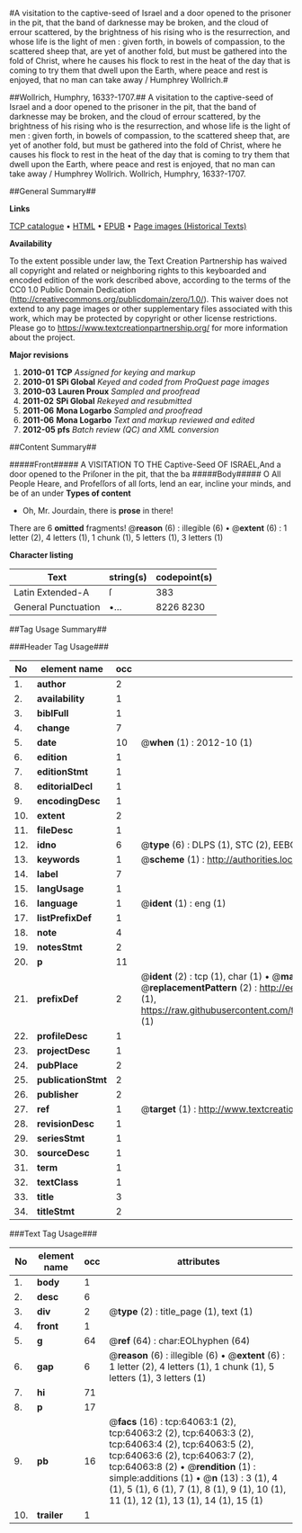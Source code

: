 #A visitation to the captive-seed of Israel and a door opened to the prisoner in the pit, that the band of darknesse may be broken, and the cloud of errour scattered, by the brightness of his rising who is the resurrection, and whose life is the light of men : given forth, in bowels of compassion, to the scattered sheep that, are yet of another fold, but must be gathered into the fold of Christ, where he causes his flock to rest in the heat of the day that is coming to try them that dwell upon the Earth, where peace and rest is enjoyed, that no man can take away / Humphrey Wollrich.#

##Wollrich, Humphry, 1633?-1707.##
A visitation to the captive-seed of Israel and a door opened to the prisoner in the pit, that the band of darknesse may be broken, and the cloud of errour scattered, by the brightness of his rising who is the resurrection, and whose life is the light of men : given forth, in bowels of compassion, to the scattered sheep that, are yet of another fold, but must be gathered into the fold of Christ, where he causes his flock to rest in the heat of the day that is coming to try them that dwell upon the Earth, where peace and rest is enjoyed, that no man can take away / Humphrey Wollrich.
Wollrich, Humphry, 1633?-1707.

##General Summary##

**Links**

[TCP catalogue](http://www.ota.ox.ac.uk/tcp/)  • 
[HTML](http://tei.it.ox.ac.uk/tcp/Texts-HTML/free/A66/A66868.html)  • 
[EPUB](http://tei.it.ox.ac.uk/tcp/Texts-EPUB/free/A66/A66868.epub) • 
[Page images (Historical Texts)](https://historicaltexts.jisc.ac.uk/eebo-12596606e)

**Availability**

To the extent possible under law, the Text Creation Partnership has waived all copyright and related or neighboring rights to this keyboarded and encoded edition of the work described above, according to the terms of the CC0 1.0 Public Domain Dedication (http://creativecommons.org/publicdomain/zero/1.0/). This waiver does not extend to any page images or other supplementary files associated with this work, which may be protected by copyright or other license restrictions. Please go to https://www.textcreationpartnership.org/ for more information about the project.

**Major revisions**

1. __2010-01__ __TCP__ *Assigned for keying and markup*
1. __2010-01__ __SPi Global__ *Keyed and coded from ProQuest page images*
1. __2010-03__ __Lauren Proux__ *Sampled and proofread*
1. __2011-02__ __SPi Global__ *Rekeyed and resubmitted*
1. __2011-06__ __Mona Logarbo__ *Sampled and proofread*
1. __2011-06__ __Mona Logarbo__ *Text and markup reviewed and edited*
1. __2012-05__ __pfs__ *Batch review (QC) and XML conversion*

##Content Summary##

#####Front#####
A VISITATION TO THE Captive-Seed OF ISRAEL,And a door opened to the Priſoner in the pit, that the ba
#####Body#####
O All People Heare, and Profeſſors of all ſorts, lend an ear, incline your minds, and be of an under
**Types of content**

  * Oh, Mr. Jourdain, there is **prose** in there!

There are 6 **omitted** fragments! 
 @__reason__ (6) : illegible (6)  •  @__extent__ (6) : 1 letter (2), 4 letters (1), 1 chunk (1), 5 letters (1), 3 letters (1)

**Character listing**


|Text|string(s)|codepoint(s)|
|---|---|---|
|Latin Extended-A|ſ|383|
|General Punctuation|•…|8226 8230|

##Tag Usage Summary##

###Header Tag Usage###

|No|element name|occ|attributes|
|---|---|---|---|
|1.|__author__|2||
|2.|__availability__|1||
|3.|__biblFull__|1||
|4.|__change__|7||
|5.|__date__|10| @__when__ (1) : 2012-10 (1)|
|6.|__edition__|1||
|7.|__editionStmt__|1||
|8.|__editorialDecl__|1||
|9.|__encodingDesc__|1||
|10.|__extent__|2||
|11.|__fileDesc__|1||
|12.|__idno__|6| @__type__ (6) : DLPS (1), STC (2), EEBO-CITATION (1), OCLC (1), VID (1)|
|13.|__keywords__|1| @__scheme__ (1) : http://authorities.loc.gov/ (1)|
|14.|__label__|7||
|15.|__langUsage__|1||
|16.|__language__|1| @__ident__ (1) : eng (1)|
|17.|__listPrefixDef__|1||
|18.|__note__|4||
|19.|__notesStmt__|2||
|20.|__p__|11||
|21.|__prefixDef__|2| @__ident__ (2) : tcp (1), char (1)  •  @__matchPattern__ (2) : ([0-9\-]+):([0-9IVX]+) (1), (.+) (1)  •  @__replacementPattern__ (2) : http://eebo.chadwyck.com/downloadtiff?vid=$1&page=$2 (1), https://raw.githubusercontent.com/textcreationpartnership/Texts/master/tcpchars.xml#$1 (1)|
|22.|__profileDesc__|1||
|23.|__projectDesc__|1||
|24.|__pubPlace__|2||
|25.|__publicationStmt__|2||
|26.|__publisher__|2||
|27.|__ref__|1| @__target__ (1) : http://www.textcreationpartnership.org/docs/. (1)|
|28.|__revisionDesc__|1||
|29.|__seriesStmt__|1||
|30.|__sourceDesc__|1||
|31.|__term__|1||
|32.|__textClass__|1||
|33.|__title__|3||
|34.|__titleStmt__|2||


###Text Tag Usage###

|No|element name|occ|attributes|
|---|---|---|---|
|1.|__body__|1||
|2.|__desc__|6||
|3.|__div__|2| @__type__ (2) : title_page (1), text (1)|
|4.|__front__|1||
|5.|__g__|64| @__ref__ (64) : char:EOLhyphen (64)|
|6.|__gap__|6| @__reason__ (6) : illegible (6)  •  @__extent__ (6) : 1 letter (2), 4 letters (1), 1 chunk (1), 5 letters (1), 3 letters (1)|
|7.|__hi__|71||
|8.|__p__|17||
|9.|__pb__|16| @__facs__ (16) : tcp:64063:1 (2), tcp:64063:2 (2), tcp:64063:3 (2), tcp:64063:4 (2), tcp:64063:5 (2), tcp:64063:6 (2), tcp:64063:7 (2), tcp:64063:8 (2)  •  @__rendition__ (1) : simple:additions (1)  •  @__n__ (13) : 3 (1), 4 (1), 5 (1), 6 (1), 7 (1), 8 (1), 9 (1), 10 (1), 11 (1), 12 (1), 13 (1), 14 (1), 15 (1)|
|10.|__trailer__|1||
